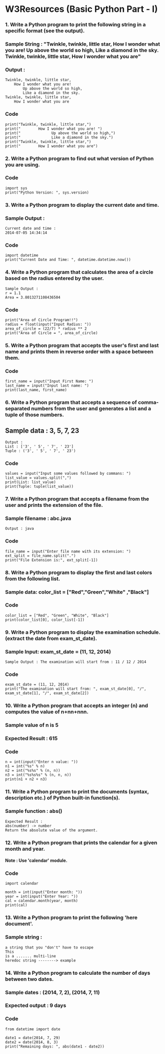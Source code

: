 # W3Resources (Basic Python Part - I)
### 1. Write a Python program to print the following string in a specific format (see the output).
### Sample String : "Twinkle, twinkle, little star, How I wonder what you are! Up above the world so high, Like a diamond in the sky. Twinkle, twinkle, little star, How I wonder what you are"

### Output :
```
Twinkle, twinkle, little star,
	How I wonder what you are! 
		Up above the world so high,   		
		Like a diamond in the sky. 
Twinkle, twinkle, little star, 
	How I wonder what you are
```
### Code
```
print("Twinkle, twinkle, little star,")
print("	       How I wonder what you are! ")
print("		         Up above the world so high,")
print("		         Like a diamond in the sky.")
print("Twinkle, twinkle, little star,")
print(" 	   How I wonder what you are")
```

### 2. Write a Python program to find out what version of Python you are using.
### Code

```
import sys
print("Python Version: ", sys.version)
```

### 3. Write a Python program to display the current date and time.
### Sample Output :
```
Current date and time :
2014-07-05 14:34:14
```
### Code
```
import datetime
print("Current Date and Time: ", datetime.datetime.now())
```

### 4. Write a Python program that calculates the area of a circle based on the radius entered by the user.
```
Sample Output :
r = 1.1
Area = 3.8013271108436504
```
### Code
```
print("Area of Circle Program!!")
radius = float(input("Input Radius: "))
area_of_circle = (22/7) * radius ** 2
print("Area of Circle = ", area_of_circle)
```

### 5. Write a Python program that accepts the user's first and last name and prints them in reverse order with a space between them.
### Code
```
first_name = input("Input First Name: ")
last_name = input("Input last name: ")
print(last_name, first_name)
```

### 6. Write a Python program that accepts a sequence of comma-separated numbers from the user and generates a list and a tuple of those numbers.
## Sample data : 3, 5, 7, 23
```
Output :
List : ['3', ' 5', ' 7', ' 23']
Tuple : ('3', ' 5', ' 7', ' 23')
```
### Code
```
values = input("Input some values followed by commans: ")
list_value = values.split(",")
print(List: list_value)
print(Tuple: tuple(list_value))
```

### 7. Write a Python program that accepts a filename from the user and prints the extension of the file.
### Sample filename : abc.java
```
Output : java
```
### Code
```
file_name = input("Enter file name with its extension: ")
ext_split = file_name.split(".")
print("File Extension is:", ext_split[-1])
```

### 8. Write a Python program to display the first and last colors from the following list.
### Sample data: color_list = ["Red","Green","White" ,"Black"]
### Code
```
color_list = ["Red", "Green", "White", "Black"]
print(color_list[0], color_list[-1])
```

### 9. Write a Python program to display the examination schedule. (extract the date from exam_st_date).
### Sample Input: exam_st_date = (11, 12, 2014)
```
Sample Output : The examination will start from : 11 / 12 / 2014
```
### Code
```
exam_st_date = (11, 12, 2014)
print("The examination will start from: ", exam_st_date[0], "/", exam_st_date[1], "/", exam_st_date[2])
```

### 10. Write a Python program that accepts an integer (n) and computes the value of n+nn+nnn.
### Sample value of n is 5
### Expected Result : 615
### Code
```
n = int(input("Enter n value: "))
n1 = int("%s" % n)
n2 = int("%s%s" % (n, n))
n3 = int("%s%s%s" % (n, n, n))
print(n1 + n2 + n3)
```

### 11. Write a Python program to print the documents (syntax, description etc.) of Python built-in function(s).
### Sample function : abs()
```
Expected Result :
abs(number) -> number
Return the absolute value of the argument.
```

### 12. Write a Python program that prints the calendar for a given month and year.
#### Note : Use 'calendar' module.
### Code
```chatinput
import calendar

month = int(input("Enter month: "))
year = int(input("Enter Year: "))
cal = calendar.month(year, month)
print(cal)
```

### 13. Write a Python program to print the following 'here document'.
### Sample string : 
```
a string that you "don't" have to escape
This
is a ....... multi-line
heredoc string --------> example
```

### 14. Write a Python program to calculate the number of days between two dates.
### Sample dates : (2014, 7, 2), (2014, 7, 11)
### Expected output : 9 days
### Code
```chatinput
from datetime import date

date1 = date(2014, 7, 29)
date2 = date(2014, 8, 3)
print("Remaining days: ", abs(date1 - date2))

```
